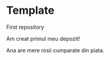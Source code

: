 Template
========

First repository

Am creat primul meu depozit!

Ana are mere rosii cumparate din piata.

